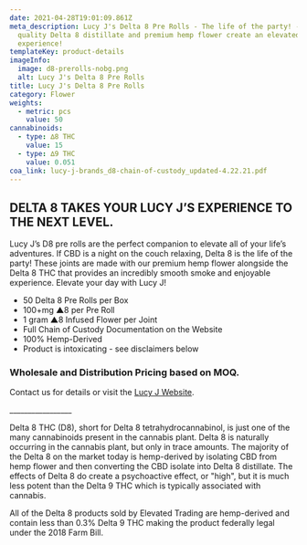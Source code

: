 ```yaml
---
date: 2021-04-28T19:01:09.861Z
meta_description: Lucy J's Delta 8 Pre Rolls - The life of the party! - High
  quality Delta 8 distillate and premium hemp flower create an elevated
  experience!
templateKey: product-details
imageInfo:
  image: d8-prerolls-nobg.png
  alt: Lucy J's Delta 8 Pre Rolls
title: Lucy J's Delta 8 Pre Rolls
category: Flower
weights:
  - metric: pcs
    value: 50
cannabinoids:
  - type: ∆8 THC
    value: 15
  - type: ∆9 THC
    value: 0.051
coa_link: lucy-j-brands_d8-chain-of-custody_updated-4.22.21.pdf
---
```

## **DELTA 8 TAKES YOUR LUCY J’S EXPERIENCE TO THE NEXT LEVEL.**

Lucy J’s D8 pre rolls are the perfect companion to elevate all of your life’s adventures. If CBD is a night on the couch relaxing, Delta 8 is the life of the party! These joints are made with our premium hemp flower alongside the Delta 8 THC that provides an incredibly smooth smoke and enjoyable experience. Elevate your day with Lucy J!

* 50 Delta 8 Pre Rolls per Box
* 100+mg ▲8 per Pre Roll
* 1 gram ▲8 Infused Flower per Joint
* Full Chain of Custody Documentation on the Website
* 100% Hemp-Derived 
* Product is intoxicating - see disclaimers below

### **Wholesale and Distribution Pricing based on MOQ.**

Contact us for details or visit the [Lucy J Website](https://lucyjcbd.com/).[](www.lucyjcbd.com)

\_\_\_\_\_\_\_\_\_\_\_\_\_\_\_\__

Delta 8 THC (D8), short for Delta 8 tetrahydrocannabinol, is just one of the many cannabinoids present in the cannabis plant. Delta 8 is naturally occurring in the cannabis plant, but only in trace amounts. The majority of the Delta 8 on the market today is hemp-derived by isolating CBD from hemp flower and then converting the CBD isolate into Delta 8 distillate. The effects of Delta 8 do create a psychoactive effect, or "high", but it is much less potent than the Delta 9 THC which is typically associated with cannabis.

All of the Delta 8 products sold by Elevated Trading are hemp-derived and contain less than 0.3% Delta 9 THC making the product federally legal under the 2018 Farm Bill.